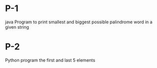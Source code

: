 # P-1
java Program to print smallest and biggest possible palindrome word in a given string
# P-2
Python program the first and last 5 elements
